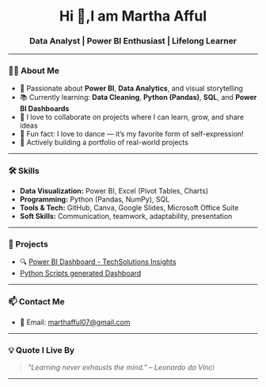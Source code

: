 <h1 align="center">Hi 👋,I am Martha Afful </h1>
<h3 align="center"> Data Analyst | Power BI Enthusiast | Lifelong Learner</h3>

---

### 👩‍💻 About Me

- 🎯 Passionate about **Power BI**, **Data Analytics**, and visual storytelling  
- 📚 Currently learning: **Data Cleaning**, **Python (Pandas)**, **SQL**, and **Power BI Dashboards**  
- 🤝 I love to collaborate on projects where I can learn, grow, and share ideas  
- 💃 Fun fact: I love to dance — it’s my favorite form of self-expression!  
- 🌱 Actively building a portfolio of real-world projects

---

### 🛠 Skills

- **Data Visualization:** Power BI, Excel (Pivot Tables, Charts)  
- **Programming:** Python (Pandas, NumPy), SQL  
- **Tools & Tech:** GitHub, Canva, Google Slides, Microsoft Office Suite  
- **Soft Skills:** Communication, teamwork, adaptability, presentation

---

### 📂 Projects

- 🔍 [Power BI Dashboard - TechSolutions Insights](https://github.com/Mart07-hub/PowerBI_Tech_Dashboard)
-  [Python Scripts generated Dashboard](https://github.com/Mart07-hub/PowerBI_streamflix)
   

---

### 📫 Contact Me

- 📧 Email: [marthafful07@gmail.com](mailto:marthafful07@gmail.com)  
  

---

### 💡 Quote I Live By

> *"Learning never exhausts the mind." – Leonardo da Vinci*

---



<!---
Mart07-hub/Mart07-hub is a ✨ special ✨ repository because its `README.md` (this file) appears on your GitHub profile.
You can click the Preview link to take a look at your changes.
--->
